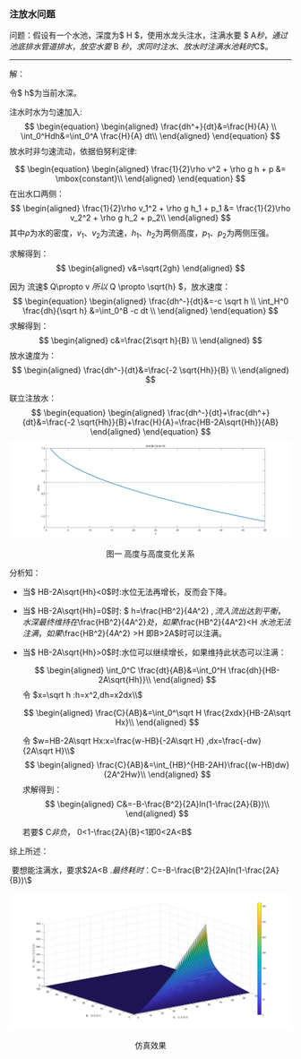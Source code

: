 ### 注放水问题

问题：假设有一个水池，深度为$ H $，使用水龙头注水，注满水要 $ A$秒，通过池底排水管道排水，放空水要$ B $秒，求同时注水、放水时注满水池耗时$C$。

---

解：

令$ h$为当前水深。

注水时水为匀速加入:
$$
\begin{equation}
\begin{aligned}
\frac{dh^+}{dt}&=\frac{H}{A}   \\
\int_0^Hdh&=\int_0^A \frac{H}{A} dt\\
\end{aligned}
\end{equation}
$$
放水时非匀速流动，依据伯努利定律:

$$
\begin{equation}
\begin{aligned}
\frac{1}{2}\rho v^2 + \rho g h + p &= \mbox{constant}\\
\end{aligned}
\end{equation}
$$
在出水口两侧：
$$
\begin{aligned}
\frac{1}{2}\rho v_1^2 + \rho g h_1 + p_1 &= \frac{1}{2}\rho v_2^2 + \rho g h_2 + p_2\\
\end{aligned}
$$
其中$\rho$为水的密度，$v_1、v_2$为流速，$h_1、 h_2$为两侧高度，$p_1、p_2$为两侧压强。

求解得到：
$$
\begin{aligned}
v&=\sqrt{2gh}
\end{aligned}
$$


因为 流速$ Q\propto v $所以$  Q \propto \sqrt{h} $，放水速度：
$$
\begin{equation}
\begin{aligned}
\frac{dh^-}{dt}&=-c \sqrt h \\
\int_H^0 \frac{dh}{\sqrt h} &=\int_0^B -c dt \\
\end{aligned}
\end{equation}
$$
求解得到：
$$
\begin{aligned}
c&=\frac{2\sqrt h}{B} \\
\end{aligned}
$$
放水速度为：
$$
\begin{aligned}
\frac{dh^-}{dt}&=\frac{-2 \sqrt{Hh}}{B}  \\
\end{aligned}
$$


联立注放水：
$$
\begin{equation}
\begin{aligned}
\frac{dh^-}{dt}+\frac{dh^+}{dt}&=\frac{-2 \sqrt{Hh}}{B}+\frac{H}{A}=\frac{HB-2A\sqrt{Hh}}{AB} 
\end{aligned}
\end{equation}
$$
![2020_01_13_0](./assets/2020_01_13_0.jpg)

<center>图一 高度与高度变化关系</center>

分析知：

* 当$ HB-2A\sqrt{Hh}<0$时:水位无法再增长，反而会下降。

* 当$ HB-2A\sqrt{Hh}=0$时: $ h=\frac{HB^2}{4A^2} $,流入流出达到平衡，水深最终维持在$\frac{HB^2}{4A^2}$处，如果$\frac{HB^2}{4A^2}<H $水池无法注满，如果$\frac{HB^2}{4A^2} >H 即B>2A$时可以注满。

* 当$ HB-2A\sqrt{Hh}>0$时:水位可以继续增长，如果维持此状态可以注满：

  
    $$
    \begin{aligned}
    \int_0^C \frac{dt}{AB}&=\int_0^H \frac{dh}{HB-2A\sqrt{Hh}}\\
    \end{aligned}
    $$
    令 $x=\sqrt h :h=x^2,dh=x2dx\\$

    $$
    \begin{aligned}
    \frac{C}{AB}&=\int_0^\sqrt H \frac{2xdx}{HB-2A\sqrt Hx}\\
    \end{aligned}
    $$

    令 $w=HB-2A\sqrt Hx:x=\frac{w-HB}{-2A\sqrt H} ,dx=\frac{-dw}{2A\sqrt H}\\$
    $$
    \begin{aligned}
    \frac{C}{AB}&=\int_{HB}^{HB-2AH}\frac{(w-HB)dw}{2A^2Hw}\\
    \end{aligned}
    $$
    求解得到：
    $$
    \begin{aligned}
    C&=-B-\frac{B^2}{2A}ln(1-\frac{2A}{B})\\
    \end{aligned}
    $$
    
    若要$ C$非负，$ 0<1-\frac{2A}{B}<1即0<2A<B$

综上所述：

​		要想能注满水，要求$2A<B $.最终耗时：$C=-B-\frac{B^2}{2A}ln(1-\frac{2A}{B})\\$

![2020_01_13_1](./assets/2020_01_13_1.jpg)

<center>仿真效果</center>								